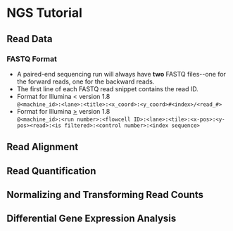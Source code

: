 # NGS Tutorial
## Read Data
### FASTQ Format
+ A paired-end sequencing run will always have <b>two</b> FASTQ files--one for the forward reads, one for the backward reads.
+ The first line of each FASTQ read snippet contains the read ID.
 + Format for Illumina  < version 1.8  
 `@<machine_id>:<lane>:<title>:<x_coord>:<y_coord>#<index>/<read_#>`
 + Format for Illumina <u>\></u> version 1.8  
 `@<machine_id>:<run number>:<flowcell ID>:<lane>:<tile>:<x-pos>:<y-pos><read>:<is filtered>:<control number>:<index sequence>`

## Read Alignment
## Read Quantification
## Normalizing and Transforming Read Counts
## Differential Gene Expression Analysis
